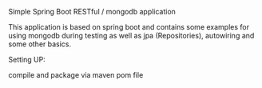 Simple Spring Boot RESTful / mongodb application

This application is based on spring boot and contains some examples for using mongodb
during testing as well as jpa (Repositories), autowiring and some other basics.

Setting UP:

compile and package via maven pom file

